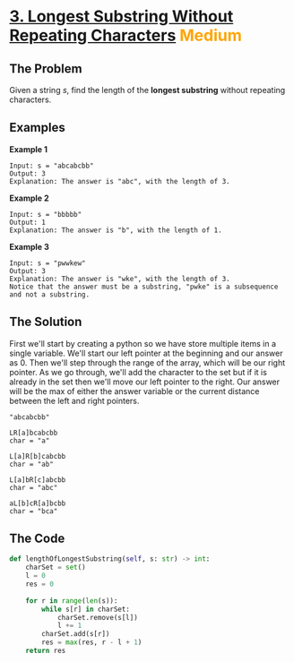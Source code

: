 # [3. Longest Substring Without Repeating Characters](https://leetcode.com/problems/longest-substring-without-repeating-characters/) <span style="color:orange">Medium</span>

## **The Problem**
Given a string *s*, find the length of the **longest substring** without repeating characters.

## **Examples**
**Example 1**
```
Input: s = "abcabcbb"
Output: 3
Explanation: The answer is "abc", with the length of 3.
```

**Example 2**
```
Input: s = "bbbbb"
Output: 1
Explanation: The answer is "b", with the length of 1.
```
**Example 3**
```
Input: s = "pwwkew"
Output: 3
Explanation: The answer is "wke", with the length of 3.
Notice that the answer must be a substring, "pwke" is a subsequence and not a substring.
```

## **The Solution**
First we'll start by creating a python so we have store multiple items in a single variable.
We'll start our left pointer at the beginning and our answer as 0. Then we'll step through the range of the array, which will be our right pointer. As we go through, we'll add the character to the set but if it is already in the set then we'll move our left pointer to the right. Our answer will be the max of either the answer variable or the current distance between the left and right pointers.
```
"abcabcbb"

LR[a]bcabcbb
char = "a"

L[a]R[b]cabcbb
char = "ab"

L[a]bR[c]abcbb
char = "abc"

aL[b]cR[a]bcbb
char = "bca"
```

## **The Code**

```python
def lengthOfLongestSubstring(self, s: str) -> int:
    charSet = set()
    l = 0
    res = 0
    
    for r in range(len(s)):
        while s[r] in charSet:
            charSet.remove(s[l])
            l += 1
        charSet.add(s[r])
        res = max(res, r - l + 1)
    return res
```
